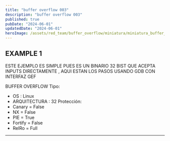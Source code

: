 ```yaml
---
title: "buffer overflow 003"
description: "buffer overflow 003"
published: true
pubDate: "2024-06-01"
updatedDate: "2024-06-01"
heroImage: /assets/red_team/buffer_overflow/miniatura/miniatura_buffer_005.png
---
```


## EXAMPLE 1

ESTE EJEMPLO ES SIMPLE PUES ES UN BINARIO 32 BIST QUE ACEPTA INPUTS DIRECTAMENTE , AQUI ESTAN LOS PASOS USANDO GDB CON INTERFAZ GEF

BUFFER OVERFLOW
Tipo:

- OS : Linux
- ARQUITECTURA : 32
Protección:
- Canary = False
- NX = False
- PIE = True
- Fortify = False
- RelRo = Full

---
